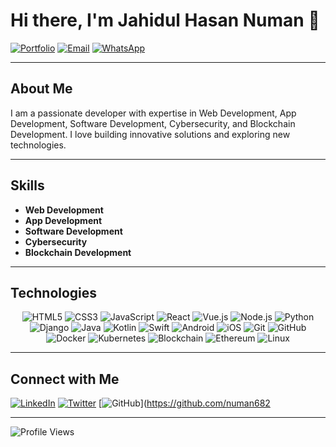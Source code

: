 # Hi there, I'm Jahidul Hasan Numan 👋

[![Portfolio](https://img.shields.io/badge/Portfolio-jhnuman.com-blue?style=for-the-badge)](https://jhnuman.com)
[![Email](https://img.shields.io/badge/Email-jhnuman00@gmail.com-blue?style=for-the-badge)](mailto:jhnuman00@gmail.com)
[![WhatsApp](https://img.shields.io/badge/WhatsApp-+8801317558946-green?style=for-the-badge)](https://wa.me/8801317558946)

---

## About Me

I am a passionate developer with expertise in Web Development, App Development, Software Development, Cybersecurity, and Blockchain Development. I love building innovative solutions and exploring new technologies.

---

## Skills

- **Web Development**
- **App Development**
- **Software Development**
- **Cybersecurity**
- **Blockchain Development**

---

## Technologies

<div align="center">
  <img src="https://img.icons8.com/color/48/000000/html-5.png" alt="HTML5"/>
  <img src="https://img.icons8.com/color/48/000000/css3.png" alt="CSS3"/>
  <img src="https://img.icons8.com/color/48/000000/javascript.png" alt="JavaScript"/>
  <img src="https://img.icons8.com/color/48/000000/react-native.png" alt="React"/>
  <img src="https://img.icons8.com/color/48/000000/vue-js.png" alt="Vue.js"/>
  <img src="https://img.icons8.com/color/48/000000/nodejs.png" alt="Node.js"/>
  <img src="https://img.icons8.com/color/48/000000/python.png" alt="Python"/>
  <img src="https://img.icons8.com/color/48/000000/django.png" alt="Django"/>
  <img src="https://img.icons8.com/color/48/000000/java-coffee-cup-logo.png" alt="Java"/>
  <img src="https://img.icons8.com/color/48/000000/kotlin.png" alt="Kotlin"/>
  <img src="https://img.icons8.com/color/48/000000/swift.png" alt="Swift"/>
  <img src="https://img.icons8.com/color/48/000000/android-os.png" alt="Android"/>
  <img src="https://img.icons8.com/color/48/000000/apple-logo.png" alt="iOS"/>
  <img src="https://img.icons8.com/color/48/000000/git.png" alt="Git"/>
  <img src="https://img.icons8.com/color/48/000000/github.png" alt="GitHub"/>
  <img src="https://img.icons8.com/color/48/000000/docker.png" alt="Docker"/>
  <img src="https://img.icons8.com/color/48/000000/kubernetes.png" alt="Kubernetes"/>
  <img src="https://img.icons8.com/color/48/000000/blockchain-new-logo.png" alt="Blockchain"/>
  <img src="https://img.icons8.com/color/48/000000/ethereum.png" alt="Ethereum"/>
  <img src="https://img.icons8.com/color/48/000000/linux.png" alt="Linux"/>
</div>

---

## Connect with Me

[![LinkedIn](https://img.shields.io/badge/LinkedIn-Connect-blue?style=for-the-badge&logo=linkedin)](https://www.linkedin.com/in/jhnuman)
[![Twitter](https://img.shields.io/badge/Twitter-Follow-blue?style=for-the-badge&logo=twitter)](https://facebook.com/jahidulhasan.numan)
[![GitHub](https://img.shields.io/badge/GitHub-Follow-blue?style=for-the-badge&logo=github)](https://github.com/numan682

---

![Profile Views](https://komarev.com/ghpvc/?username=numan682&style=for-the-badge)